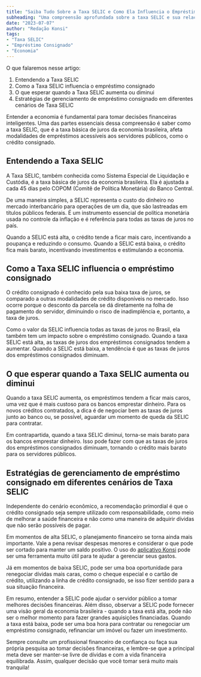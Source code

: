 ```yaml
---
title: "Saiba Tudo Sobre a Taxa SELIC e Como Ela Influencia o Empréstimo Consignado"
subheading: "Uma compreensão aprofundada sobre a taxa SELIC e sua relação direta com o empréstimo consignado."
date: "2023-07-07"
author: "Redação Konsi"
tags:
- "Taxa SELIC"
- "Empréstimo Consignado"
- "Economia"
---
```


O que falaremos nesse artigo:
1. Entendendo a Taxa SELIC
2. Como a Taxa SELIC influencia o empréstimo consignado
3. O que esperar quando a Taxa SELIC aumenta ou diminui
4. Estratégias de gerenciamento de empréstimo consignado em diferentes cenários de Taxa SELIC

Entender a economia é fundamental para tomar decisões financeiras inteligentes. Uma das partes essenciais dessa compreensão é saber como a taxa SELIC, que é a taxa básica de juros da economia brasileira, afeta modalidades de empréstimos acessíveis aos servidores públicos, como o crédito consignado.

## Entendendo a Taxa SELIC

A Taxa SELIC, também conhecida como Sistema Especial de Liquidação e Custódia, é a taxa básica de juros da economia brasileira. Ela é ajustada a cada 45 dias pelo COPOM (Comitê de Política Monetária) do Banco Central.

De uma maneira simples, a SELIC representa o custo do dinheiro no mercado interbancário para operações de um dia, que são lastreadas em títulos públicos federais. É um instrumento essencial de política monetária usada no controle da inflação e é referência para todas as taxas de juros no país.

Quando a SELIC está alta, o crédito tende a ficar mais caro, incentivando a poupança e reduzindo o consumo. Quando a SELIC está baixa, o crédito fica mais barato, incentivando investimentos e estimulando a economia.

## Como a Taxa SELIC influencia o empréstimo consignado

O crédito consignado é conhecido pela sua baixa taxa de juros, se comparado a outras modalidades de crédito disponíveis no mercado. Isso ocorre porque o desconto da parcela se dá diretamente na folha de pagamento do servidor, diminuindo o risco de inadimplência e, portanto, a taxa de juros.

Como o valor da SELIC influencia todas as taxas de juros no Brasil, ela também tem um impacto sobre o empréstimo consignado. Quando a taxa SELIC está alta, as taxas de juros dos empréstimos consignados tendem a aumentar. Quando a SELIC está baixa, a tendência é que as taxas de juros dos empréstimos consignados diminuam.

## O que esperar quando a Taxa SELIC aumenta ou diminui

Quando a taxa SELIC aumenta, os empréstimos tendem a ficar mais caros, uma vez que é mais custoso para os bancos emprestar dinheiro. Para os novos créditos contratados, a dica é de negociar bem as taxas de juros junto ao banco ou, se possível, aguardar um momento de queda da SELIC para contratar.

Em contrapartida, quando a taxa SELIC diminui, torna-se mais barato para os bancos emprestar dinheiro. Isso pode fazer com que as taxas de juros dos empréstimos consignados diminuam, tornando o crédito mais barato para os servidores públicos.

## Estratégias de gerenciamento de empréstimo consignado em diferentes cenários de Taxa SELIC

Independente do cenário econômico, a recomendação primordial é que o crédito consignado seja sempre utilizado com responsabilidade, como meio de melhorar a saúde financeira e não como uma maneira de adquirir dívidas que não serão possíveis de pagar.

Em momentos de alta SELIC, o planejamento financeiro se torna ainda mais importante. Vale a pena revisar despesas menores e considerar o que pode ser cortado para manter um saldo positivo. O uso do [aplicativo Konsi](https://konsi.com.br/download) pode ser uma ferramenta muito útil para te ajudar a gerenciar seus gastos.

Já em momentos de baixa SELIC, pode ser uma boa oportunidade para renegociar dívidas mais caras, como o cheque especial e o cartão de crédito, utilizando a linha de crédito consignado, se isso fizer sentido para a sua situação financeira.

Em resumo, entender a SELIC pode ajudar o servidor público a tomar melhores decisões financeiras. Além disso, observar a SELIC pode fornecer uma visão geral da economia brasileira - quando a taxa está alta, pode não ser o melhor momento para fazer grandes aquisições financiadas. Quando a taxa está baixa, pode ser uma boa hora para contratar ou renegociar um empréstimo consignado, refinanciar um imóvel ou fazer um investimento. 

Sempre consulte um profissional financeiro de confiança ou faça sua própria pesquisa ao tomar decisões financeiras, e lembre-se que a principal meta deve ser manter-se livre de dívidas e com a vida financeira equilibrada. Assim, qualquer decisão que você tomar será muito mais tranquila!